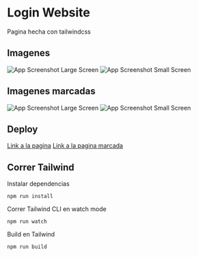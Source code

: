 # Login Website

Pagina hecha con tailwindcss

## Imagenes

![App Screenshot Large Screen](https://i.imgur.com/Vuxi7dY.png)
![App Screenshot Small Screen](https://i.imgur.com/P2fPMUV.png)

## Imagenes marcadas

![App Screenshot Large Screen](https://i.imgur.com/Y31wdLJ.png)
![App Screenshot Small Screen](https://i.imgur.com/4HELdYO.png)

## Deploy

[Link a la pagina](https://incomparable-cocada-8c8a5a.netlify.app)
[Link a la pagina marcada](https://64ea6a74a025aa76c5919211--elaborate-bavarois-e5cdf3.netlify.app/)

## Correr Tailwind

Instalar dependencias

```
npm run install
```

Correr Tailwind CLI en watch mode

```
npm run watch
```

Build en Tailwind

```
npm run build
```
